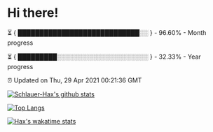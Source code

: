 # Hi there!

⏳ { ████████████████████████████░░ } - 96.60% - Month progress

⏳ { █████████░░░░░░░░░░░░░░░░░░░░░ } - 32.33% - Year progress

⏰ Updated on Thu, 29 Apr 2021 00:21:36 GMT


[![Schlauer-Hax's github stats](https://github-readme-stats.vercel.app/api?username=Schlauer-Hax&show_icons=true&theme=dark&count_private=true)](https://github.com/Schlauer-Hax)


[![Top Langs](https://github-readme-stats.vercel.app/api/top-langs/?username=Schlauer-Hax&layout=compact&theme=dark)](https://github.com/Schlauer-Hax?tab=repositories)


[![Hax's wakatime stats](https://github-readme-stats.vercel.app/api/wakatime?username=Hax&theme=dark)](https://wakatime.com/@Hax)

